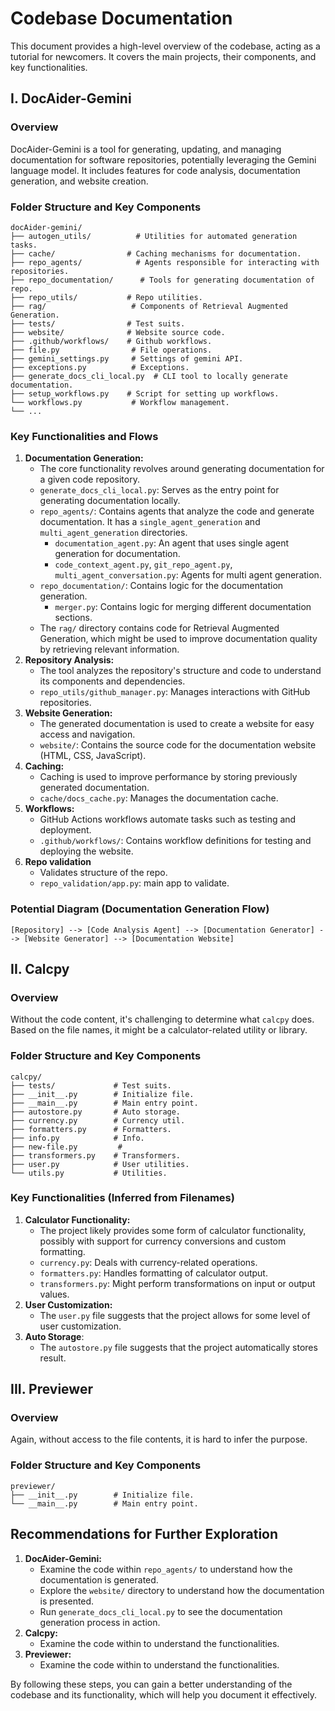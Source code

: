 # Codebase Documentation

This document provides a high-level overview of the codebase, acting as a tutorial for newcomers. It covers the main projects, their components, and key functionalities.

## I. DocAider-Gemini

### Overview

DocAider-Gemini is a tool for generating, updating, and managing documentation for software repositories, potentially leveraging the Gemini language model. It includes features for code analysis, documentation generation, and website creation.

### Folder Structure and Key Components

```
docAider-gemini/
├── autogen_utils/          # Utilities for automated generation tasks.
├── cache/                # Caching mechanisms for documentation.
├── repo_agents/            # Agents responsible for interacting with repositories.
├── repo_documentation/      # Tools for generating documentation of repo.
├── repo_utils/           # Repo utilities.
├── rag/                   # Components of Retrieval Augmented Generation.
├── tests/                # Test suits.
├── website/              # Website source code.
├── .github/workflows/    # Github workflows.
├── file.py                # File operations.
├── gemini_settings.py     # Settings of gemini API.
├── exceptions.py          # Exceptions.
├── generate_docs_cli_local.py  # CLI tool to locally generate documentation.
├── setup_workflows.py    # Script for setting up workflows.
└── workflows.py           # Workflow management.
└── ...
```

### Key Functionalities and Flows

1.  **Documentation Generation:**
    *   The core functionality revolves around generating documentation for a given code repository.
    *   `generate_docs_cli_local.py`: Serves as the entry point for generating documentation locally.
    *   `repo_agents/`: Contains agents that analyze the code and generate documentation. It has a `single_agent_generation` and `multi_agent_generation` directories.
        *   `documentation_agent.py`: An agent that uses single agent generation for documentation.
        *   `code_context_agent.py`, `git_repo_agent.py`, `multi_agent_conversation.py`: Agents for multi agent generation.
    *   `repo_documentation/`: Contains logic for the documentation generation.
        *   `merger.py`: Contains logic for merging different documentation sections.
    *   The `rag/` directory contains code for Retrieval Augmented Generation, which might be used to improve documentation quality by retrieving relevant information.
2.  **Repository Analysis:**
    *   The tool analyzes the repository's structure and code to understand its components and dependencies.
    *   `repo_utils/github_manager.py`: Manages interactions with GitHub repositories.
3.  **Website Generation:**
    *   The generated documentation is used to create a website for easy access and navigation.
    *   `website/`: Contains the source code for the documentation website (HTML, CSS, JavaScript).
4.  **Caching:**
    *   Caching is used to improve performance by storing previously generated documentation.
    *   `cache/docs_cache.py`: Manages the documentation cache.
5.  **Workflows:**
    *   GitHub Actions workflows automate tasks such as testing and deployment.
    *   `.github/workflows/`: Contains workflow definitions for testing and deploying the website.
6.  **Repo validation**
    *   Validates structure of the repo.
    *   `repo_validation/app.py`: main app to validate.

### Potential Diagram (Documentation Generation Flow)

```
[Repository] --> [Code Analysis Agent] --> [Documentation Generator] --> [Website Generator] --> [Documentation Website]
```

## II. Calcpy

### Overview

Without the code content, it's challenging to determine what `calcpy` does. Based on the file names, it might be a calculator-related utility or library.

### Folder Structure and Key Components

```
calcpy/
├── tests/             # Test suits.
├── __init__.py        # Initialize file.
├── __main__.py        # Main entry point.
├── autostore.py       # Auto storage.
├── currency.py        # Currency util.
├── formatters.py      # Formatters.
├── info.py            # Info.
├── new-file.py         #
├── transformers.py    # Transformers.
├── user.py            # User utilities.
└── utils.py           # Utilities.
```

### Key Functionalities (Inferred from Filenames)

1.  **Calculator Functionality:**
    *   The project likely provides some form of calculator functionality, possibly with support for currency conversions and custom formatting.
    *   `currency.py`: Deals with currency-related operations.
    *   `formatters.py`: Handles formatting of calculator output.
    *   `transformers.py`: Might perform transformations on input or output values.
2.  **User Customization:**
    *   The `user.py` file suggests that the project allows for some level of user customization.
3.  **Auto Storage**:
    *   The `autostore.py` file suggests that the project automatically stores result.

## III. Previewer

### Overview

Again, without access to the file contents, it is hard to infer the purpose.

### Folder Structure and Key Components

```
previewer/
├── __init__.py        # Initialize file.
└── __main__.py        # Main entry point.
```

## Recommendations for Further Exploration

1.  **DocAider-Gemini:**
    *   Examine the code within `repo_agents/` to understand how the documentation is generated.
    *   Explore the `website/` directory to understand how the documentation is presented.
    *   Run `generate_docs_cli_local.py` to see the documentation generation process in action.
2.  **Calcpy:**
    *   Examine the code within to understand the functionalities.
3.  **Previewer:**
    *   Examine the code within to understand the functionalities.

By following these steps, you can gain a better understanding of the codebase and its functionality, which will help you document it effectively.